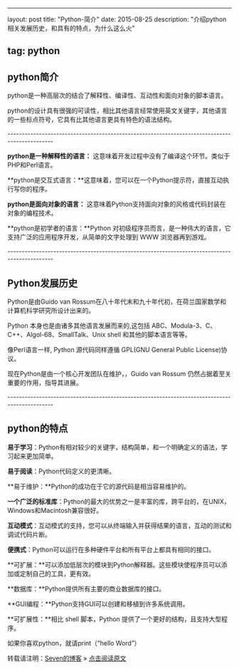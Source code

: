 ---------

layout: post
title: "Python-简介"
date: 2015-08-25 
description: "介绍python相关发展历史，和具有的特点，为什么这么火"

## tag: python

## **python简介**

python是一种高层次的结合了解释性、编译性、互动性和面向对象的脚本语言。

python的设计具有很强的可读性，相比其他语言经常使用英文关键字，其他语言的一些标点符号，它具有比其他语言更具有特色的语法结构。

\----------------------------------------------------------------------------------------------

**python是一种解释性的语言：** 这意味着开发过程中没有了编译这个环节。类似于PHP和Perl语言。

**python是交互式语言：**这意味着，您可以在一个Python提示符，直接互动执行写你的程序。

**python是面向对象的语言：** 这意味着Python支持面向对象的风格或代码封装在对象的编程技术。

**python是初学者的语言：**Python 对初级程序员而言，是一种伟大的语言，它支持广泛的应用程序开发，从简单的文字处理到 WWW 浏览器再到游戏。

\----------------------------------------------------------------------------------------------

## Python发展历史

Python是由Guido van Rossum在八十年代末和九十年代初，在荷兰国家数学和计算机科学研究所设计出来的。

Python 本身也是由诸多其他语言发展而来的,这包括 ABC、Modula-3、C、C++、Algol-68、SmallTalk、Unix shell 和其他的脚本语言等等。

像Perl语言一样, Python 源代码同样遵循 GPL(GNU General Public License)协议。

现在Python是由一个核心开发团队在维护，，Guido van Rossum 仍然占据着至关重要的作用，指导其进展。

\----------------------------------------------------------------------------------------------

## python的特点

**易于学习**：Python有相对较少的关键字，结构简单，和一个明确定义的语法，学习起来更加简单。

**易于阅读**：Python代码定义的更清晰。

**易于维护：**Python的成功在于它的源代码是相当容易维护的。

**一个广泛的标准库**：Python的最大的优势之一是丰富的库，跨平台的，在UNIX，Windows和Macintosh兼容很好。

**互动模式**：互动模式的支持，您可以从终端输入并获得结果的语言，互动的测试和调试代码片断。

**便携式**：Python可以运行在多种硬件平台和所有平台上都具有相同的接口。

**可扩展：**可以添加低层次的模块到Python解释器。这些模块使程序员可以添加或定制自己的工具，更有效。

**数据库：**Python提供所有主要的商业数据库的接口。

**GUI编程：**Python支持GUI可以创建和移植到许多系统调用。

**可扩展性：**相比 shell 脚本，Python 提供了一个更好的结构，且支持大型程序。

如果你喜欢python，就请print（“hello Word”）

转载请注明：[Seven的博客](http://seven.github.io) » [点击阅读原文](https://sevenold.github.io/2016/06/Develop_Tool/)